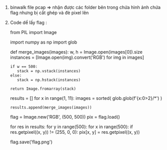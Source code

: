 1. binwalk file pcap => nhận được các folder bên trong chứa hình ảnh chứa flag nhưng bị cắt ghép và đè pixel lên
2. Code dể lấy flag : 

   from PIL import Image

   import numpy as np
   import glob

   def merge_images(images):
       w, h = Image.open(images[0]).size
       instances = [Image.open(img).convert('RGB') for img in images]

       if w == 500:
          stack = np.vstack(instances)
       else:
          stack = np.hstack(instances)

       return Image.fromarray(stack)

   results = []
   for x in range(1, 11):
       images = sorted(
          glob.glob(f'{x:0>2}/*')
       )
       
       results.append(merge_images(images))

   flag = Image.new('RGB', (500, 500))
   pix = flag.load()

   for res in results:
       for y in range(500):
           for x in range(500):
               if res.getpixel((x, y)) != (255, 0, 0):
                  pix[x, y] = res.getpixel((x, y))

   flag.save('flag.png')
